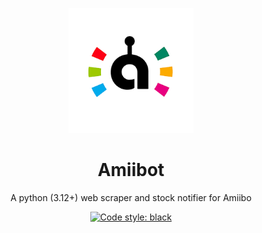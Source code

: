 <p align="center">
  <a href="https://ecoppen.github.io/amiibot/">
    <img src="https://raw.githubusercontent.com/ecoppen/Amiibot/main/docs/amiibot.png" width="200"  alt="Amiibot">
  </a>
</p>

<h1 align="center">
Amiibot
</h1>

<p align="center">
A python (3.12+) web scraper and stock notifier for Amiibo
</p>
<p align="center">
<a href="https://github.com/psf/black"><img alt="Code style: black" src="https://img.shields.io/badge/code%20style-black-000000.svg"></a>
</p>
